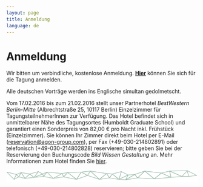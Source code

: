 ```yaml
---
layout: page
title: Anmeldung
language: de
---
```


# Anmeldung

Wir bitten um verbindliche, kostenlose Anmeldung. __[Hier](https://www.interdisciplinary-laboratory.hu-berlin.de/de/formular-anmeldung-tagung-zeichen-und-symbole-2015)__ können Sie sich für die Tagung anmelden.   
   
Alle deutschen Vorträge werden ins Englische simultan gedolmetscht.   
   
Vom 17.02.2016 bis zum 21.02.2016 stellt unser Partnerhotel _BestWestern Berlin-Mitte_ (Albrechtstraße 25, 10117 Berlin) Einzelzimmer für TagungsteilnehmerInnen zur Verfügung. Das Hotel befindet sich in unmittelbarer Nähe des Tagungsortes (Humboldt Graduate School) und garantiert einen Sonderpreis von 82,00 € pro Nacht inkl. Frühstück (Einzelzimmer). Sie können Ihr Zimmer direkt beim Hotel per E-Mail (reservation@agon-group.com), per Fax (+49-030-214802891) oder telefonisch (+49-030-214802828) reservieren; bitte geben Sie bei der Reservierung den Buchungscode _Bild Wissen Gestaltung_ an. Mehr Informationen zum Hotel finden Sie [hier](https://www.bestwestern.de/hotels/Berlin/BEST-WESTERN-Hotel-Berlin-Mitte/).

![Separator](../images/separator.png)
